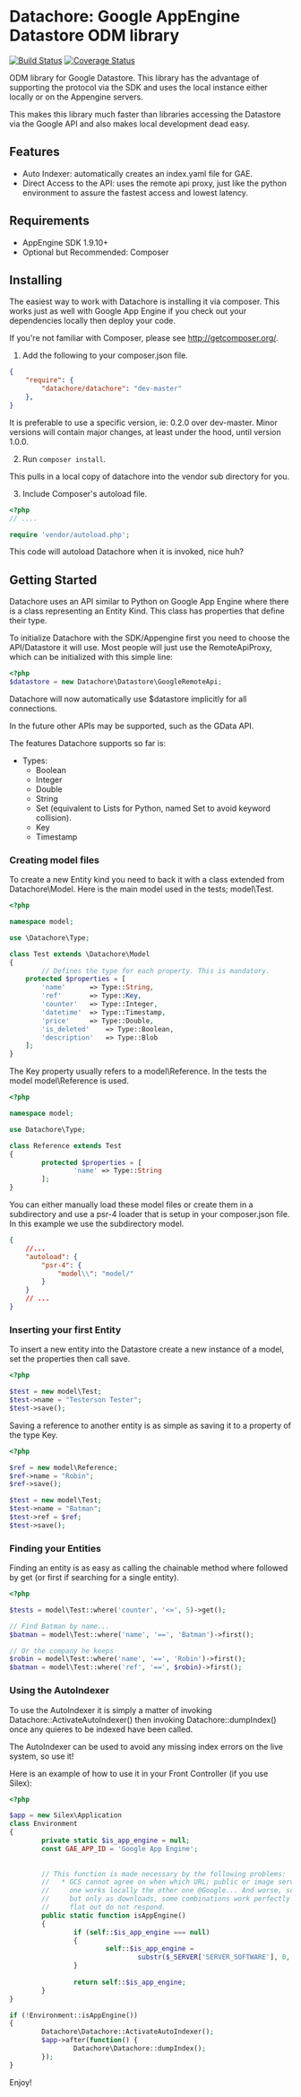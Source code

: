 Datachore: Google AppEngine Datastore ODM library
=================================================

[![Build Status](https://travis-ci.org/pwhelan/datachore.svg?branch=0.2.3)](https://travis-ci.org/pwhelan/datachore)
[![Coverage Status](https://coveralls.io/repos/pwhelan/datachore/badge.png?branch=0.2.3)](https://coveralls.io/r/pwhelan/datachore?branch=0.2.3)

ODM library for Google Datastore. This library has the advantage of supporting
the protocol via the SDK and uses the local instance either locally or on the
Appengine servers.

This makes this library much faster than libraries accessing the Datastore via the Google API
and also makes local development dead easy.

Features
--------

  * Auto Indexer: automatically creates an index.yaml file for GAE.
  * Direct Access to the API: uses the remote api proxy, just like the python
    environment to assure the fastest access and lowest latency.

Requirements
------------

  * AppEngine SDK 1.9.10+
  * Optional but Recommended: Composer

Installing
----------

The easiest way to work with Datachore is installing it via composer. This works
just as well with Google App Engine if you check out your dependencies locally
then deploy your code.

If you're not familiar with Composer, please see <http://getcomposer.org/>.

1. Add the following to your composer.json file.

```json
{
    "require": {
        "datachore/datachore": "dev-master"
    },
}
```

It is preferable to use a specific version, ie: 0.2.0 over dev-master. Minor
versions will contain major changes, at least under the hood, until version 1.0.0.


2. Run `composer install`.

This pulls in a local copy of datachore into the vendor sub directory for you.

3. Include Composer's autoload file.

```php
<?php
// ....

require 'vendor/autoload.php';
```

This code will autoload Datachore when it is invoked, nice huh?

Getting Started
---------------

Datachore uses an API similar to Python on Google App Engine where there is a
class representing an Entity Kind. This class has properties that define their
type.

To initialize Datachore with the SDK/Appengine first you need to choose the 
API/Datastore it will use. Most people will just use the RemoteApiProxy, which 
can be initialized with this simple line:

```php
<?php
$datastore = new Datachore\Datastore\GoogleRemoteApi;
```

Datachore will now automatically use $datastore implicitly for all connections.

In the future other APIs may be supported, such as the GData API.

The features Datachore supports so far is:

  * Types:
    * Boolean
    * Integer
    * Double
    * String
    * Set (equivalent to Lists for Python, named Set to avoid keyword collision).
    * Key
    * Timestamp

### Creating model files

To create a new Entity kind you need to back it with a class extended from
Datachore\Model. Here is the main model used in the tests; model\Test.

```php
<?php

namespace model;

use \Datachore\Type;

class Test extends \Datachore\Model
{
        // Defines the type for each property. This is mandatory.
	protected $properties = [
		'name'		=> Type::String,
		'ref'		=> Type::Key,
		'counter'	=> Type::Integer,
		'datetime'	=> Type::Timestamp,
		'price'		=> Type::Double,
		'is_deleted'	=> Type::Boolean,
		'description'	=> Type::Blob
	];
}
```

The Key property usually refers to a model\Reference. In the tests the model
model\Reference is used.

```php
<?php

namespace model;

use Datachore\Type;

class Reference extends Test
{
        protected $properties = [
                'name' => Type::String
        ];
}
```

You can either manually load these model files or create them in a subdirectory
and use a psr-4 loader that is setup in your composer.json file. In this example
we use the subdirectory model.

```json
{
	//...
	"autoload": {
		"psr-4": {
			"model\\": "model/"
		}
	}
	// ...
}
```

### Inserting your first Entity

To insert a new entity into the Datastore create a new instance of a model, set
the properties then call save.

```php
<?php

$test = new model\Test;
$test->name = "Testerson Tester";
$test->save();
```

Saving a reference to another entity is as simple as saving it to a property of
the type Key.

```php
<?php

$ref = new model\Reference;
$ref->name = "Robin";
$ref->save();

$test = new model\Test;
$test->name = "Batman";
$test->ref = $ref;
$test->save();
```

### Finding your Entities

Finding an entity is as easy as calling the chainable method where followed by
get (or first if searching for a single entity).

```php
<?php

$tests = model\Test::where('counter', '<=', 5)->get();

// Find Batman by name...
$batman = model\Test::where('name', '==', 'Batman')->first();

// Or the company he keeps
$robin = model\Test::where('name', '==', 'Robin')->first();
$batman = model\Test::where('ref', '==', $robin)->first();

```

### Using the AutoIndexer

To use the AutoIndexer it is simply a matter of invoking 
Datachore::ActivateAutoIndexer() then invoking Datachore::dumpIndex() once
any quieres to be indexed have been called. 

The AutoIndexer can be used to avoid any missing index errors on the live system,
so use it!

Here is an example of how to use it in your Front Controller (if you use Silex):

```php
<?php

$app = new Silex\Application
class Environment
{
        private static $is_app_engine = null;
        const GAE_APP_ID = 'Google App Engine';
        
        
        // This function is made necessary by the following problems:
        //   * GCS cannot agree on when which URL; public or image serving works,
        //     one works locally the other one @Google... And worse, some work
        //     but only as downloads, some combinations work perfectly others
        //     flat out do not respond.
        public static function isAppEngine()
        {
                if (self::$is_app_engine === null)
                {
                        self::$is_app_engine = 
                                substr($_SERVER['SERVER_SOFTWARE'], 0, strlen(self::GAE_APP_ID)) == self::GAE_APP_ID;
                }
                
                return self::$is_app_engine;
        }
}

if (!Environment::isAppEngine())
{
        Datachore\Datachore::ActivateAutoIndexer();
        $app->after(function() {
                Datachore\Datachore::dumpIndex();
        });        
}

```

Enjoy!
